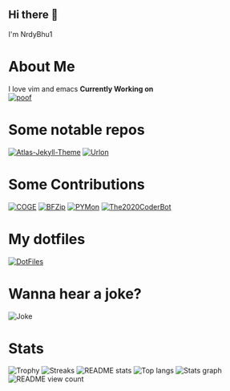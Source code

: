## Hi there 👋
I'm NrdyBhu1

# About Me
I love vim and emacs
**Currently Working on**  
[![poof](https://github-readme-stats.vercel.app/api/pin/?username=kakeapp&repo=kake&show_owner=true&theme=onedark)](https://github.com/kakeapp/kake)

# Some notable repos
[![Atlas-Jekyll-Theme](https://github-readme-stats.vercel.app/api/pin/?username=NrdyBhu1&repo=atlas-jekyll-theme&show_owner=true&theme=onedark)](https://github.com/NrdyBhu1/atlas-jekyll-theme)
[![Urlon](https://github-readme-stats.vercel.app/api/pin/?username=NrdyBhu1&repo=urlon&show_owner=true&theme=onedark)](https://github.com/NrdyBhu1/urlon)

# Some Contributions
[![COGE](https://github-readme-stats.vercel.app/api/pin/?username=NrdyBhu1&repo=COGE&show_owner=true&theme=onedark)](https://github.com/NrdyBhu1/COGE)
[![BFZip](https://github-readme-stats.vercel.app/api/pin/?username=NrdyBhu1&repo=BFZip&show_owner=true&theme=onedark)](https://github.com/NrdyBhu1/BFZip)
[![PYMon](https://github-readme-stats.vercel.app/api/pin/?username=NrdyBhu1&repo=py-mon&show_owner=true&theme=onedark)](https://github.com/NrdyBhu1/py-mon)
[![The2020CoderBot](https://github-readme-stats.vercel.app/api/pin/?username=NrdyBhu1&repo=The2020CoderBot&show_owner=true&theme=onedark)](https://github.com/NrdyBhu1/The2020CoderBot)

# My dotfiles
[![DotFiles](https://github-readme-stats.vercel.app/api/pin/?username=NrdyBhu1&repo=dotfiles&show_owner=true&theme=onedark)](https://github.com/NrdyBhu1/dotfiles)

# Wanna hear a joke?
![Joke](https://readme-jokes.vercel.app/api?theme=onedark)

# Stats
![Trophy](https://github-profile-trophy.vercel.app/?username=NrdyBhu1&theme=onedark)
![Streaks](http://github-readme-streak-stats.herokuapp.com?user=NrdyBhu1&theme=onedark)
![README stats](https://github-readme-stats.vercel.app/api?username=NrdyBhu1&layout=compact&count_private=true&show_icons=true&include_all_commits=true&theme=onedark)
![Top langs](https://github-readme-stats.vercel.app/api/top-langs/?username=NrdyBhu1&layout=compact&langs_count=20&theme=onedark)
![Stats graph](https://activity-graph.herokuapp.com/graph?username=NrdyBhu1&theme=react-dark&area=true)
![README view count](https://api.ghprofile.me/view?username=NrdyBhu1&label=README%20views&color=0b0764)

